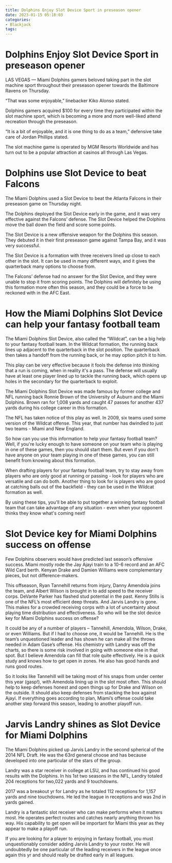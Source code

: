 ```yaml
---
title: Dolphins Enjoy Slot Device Sport in preseason opener
date: 2023-01-15 05:18:03
categories:
- Blackjack
tags:
---
```



#  Dolphins Enjoy Slot Device Sport in preseason opener

LAS VEGAS — Miami Dolphins gamers beloved taking part in the slot machine sport throughout their preseason opener towards the Baltimore Ravens on Thursday.

“That was some enjoyable,” linebacker Kiko Alonso stated.

Dolphins gamers acquired $100 for every time they participated within the slot machine sport, which is becoming a more and more well-liked attend recreation through the preseason.

“It is a bit of enjoyable, and it is one thing to do as a team,” defensive take care of Jordan Phillips stated.

The slot machine game is operated by MGM Resorts Worldwide and has turn out to be a popular attraction at casinos all through Las Vegas.

#  Dolphins use Slot Device to beat Falcons

The Miami Dolphins used a Slot Device to beat the Atlanta Falcons in their preseason game on Thursday night.

The Dolphins deployed the Slot Device early in the game, and it was very effective against the Falcons’ defense. The Slot Device helped the Dolphins move the ball down the field and score some points.

The Slot Device is a new offensive weapon for the Dolphins this season. They debuted it in their first preseason game against Tampa Bay, and it was very successful.

The Slot Device is a formation with three receivers lined up close to each other in the slot. It can be used in many different ways, and it gives the quarterback many options to choose from.

The Falcons’ defense had no answer for the Slot Device, and they were unable to stop it from scoring points. The Dolphins will definitely be using this formation more often this season, and they could be a force to be reckoned with in the AFC East.

#  How the Miami Dolphins Slot Device can help your fantasy football team

The Miami Dolphins Slot Device, also called the “Wildcat”, can be a big help to your fantasy football team. In the Wildcat formation, the running back lines up adjacent to the quarterback in the slot position. The quarterback then takes a handoff from the running back, or he may option pitch it to him.

This play can be very effective because it fools the defense into thinking that a run is coming, when in reality it's a pass. The defense will usually have at least one player lined up to tackle the running back, which opens up holes in the secondary for the quarterback to exploit.

The Miami Dolphins Slot Device was made famous by former college and NFL running back Ronnie Brown of the University of Auburn and the Miami Dolphins. Brown ran for 1,008 yards and caught 47 passes for another 437 yards during his college career in this formation.

The NFL has taken notice of this play as well. In 2009, six teams used some version of the Wildcat offense. This year, that number has dwindled to just two teams - Miami and New England.

So how can you use this information to help your fantasy football team? Well, if you're lucky enough to have someone on your team who is playing in one of these games, then you should start them. But even if you don't have anyone on your team playing in one of these games, you can still benefit from knowing about this formation.

When drafting players for your fantasy football team, try to stay away from players who are only good at running or passing - look for players who are versatile and can do both. Another thing to look for is players who are good at catching balls out of the backfield - they can be used in the Wildcat formation as well.

By using these tips, you'll be able to put together a winning fantasy football team that can take advantage of any situation - even when your opponent thinks they know what's coming next!

#  Slot Device key for Miami Dolphins success on offense

Few Dolphins observers would have predicted last season’s offensive success. Miami mostly rode the Jay Ajayi train to a 10-6 record and an AFC Wild Card berth. Kenyan Drake and Damien Williams were complementary pieces, but not difference-makers.

This offseason, Ryan Tannehill returns from injury, Danny Amendola joins the team, and Albert Wilson is brought in to add speed to the receiver corps. DeVante Parker has flashed stud potential in the past. Kenny Stills is one of the NFL’s most efficient deep threats. And Jarvis Landry is gone. This makes for a crowded receiving corps with a lot of uncertainty about playing time distribution and effectiveness. So who will be the slot device key for Miami Dolphins success on offense?

It could be any of a number of players – Tannehill, Amendola, Wilson, Drake, or even Williams. But if I had to choose one, it would be Tannehill. He is the team’s unquestioned leader and has shown he can make all the throws needed in Adam Gase’s offense. His chemistry with Landry was off the charts, so there is some risk involved in going with someone else in that spot. But I believe Amendola can fill that role quite effectively. He is a quick study and knows how to get open in zones. He also has good hands and runs good routes.

So it looks like Tannehill will be taking most of his snaps from under center this year (gasp!), with Amendola lining up in the slot most often. This should help to keep defenses honest and open things up for Drake and Wilson on the outside. It should also keep defenses from stacking the box against Ajayi. If everything goes according to plan, Miami’s offense could take another step forward this season, leading to another playoff run.

#  Jarvis Landry shines as Slot Device for Miami Dolphins

The Miami Dolphins picked up Jarvis Landry in the second spherical of the 2014 NFL Draft. He was the 63rd general choose and has because developed into one particular of the stars of the group.

Landry was a star receiver in college at LSU, and has continued his good results with the Dolphins. In his 1st two seasons in the NFL, Landry totaled 204 receptions for two,022 yards and 9 touchdowns.

2017 was a breakout yr for Landry as he totaled 112 receptions for 1,157 yards and nine touchdowns. He led the league in receptions and was 2nd in yards gained.

Landry is a fantastic slot receiver who can make performs when it matters most. He operates perfect routes and catches nearly anything thrown his way. His capability to get open will be important for Miami this year as they appear to make a playoff run.

If you are looking for a player to enjoying in fantasy football, you must unquestionably consider adding Jarvis Landry to your roster. He will undoubtedly be one particular of the leading receivers in the league once again this yr and should really be drafted early in all leagues.